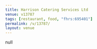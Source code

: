 ```yaml
---
title: Harrison Catering Services Ltd
venue: v13787
tags: [restaurant, food, "fhrs:695401"]
permalink: /v/13787/
layout: venue
---
```

null
